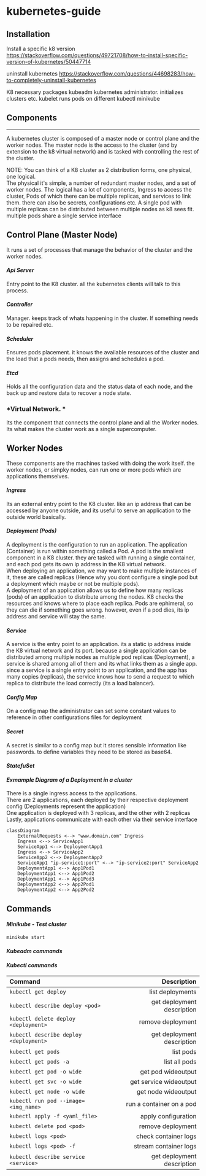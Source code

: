 # **kubernetes-guide**

## **Installation**

Install a specific k8 version
https://stackoverflow.com/questions/49721708/how-to-install-specific-version-of-kubernetes/50447714

uninstall kubernetes
https://stackoverflow.com/questions/44698283/how-to-completely-uninstall-kubernetes

K8 necessary packages
kubeadm kubernetes administrator. initializes clusters etc.
kubelet  runs pods on different 
kubectl
minikube

## **Components**
---
A kubernetes cluster is composed of a master node or control plane and the worker nodes. The master node is the access to the cluster (and by extension to the k8 virtual network) and is tasked with controlling the rest of the cluster. <br>

NOTE: You can think of a K8 cluster as 2 distribution forms, one physical, one logical.<br>
The physical it's simple, a number of redundant master nodes, and a set of worker nodes.
The logical has a lot of components, Ingress to access the cluster, Pods of which there can be multiple replicas,  and services to link them. there can also be secrets, configurations etc.
A single pod with multiple replicas can be distributed between multiple nodes as k8 sees fit. <br>
multiple pods share a single service interface


## Control Plane (Master Node)
It runs a set of processes that manage the behavior of the cluster and the worker nodes. 

#### *Api Server* 
Entry point to the K8 cluster. all the kubernetes clients will talk to this process.
#### *Controller*
Manager. keeps track of whats happening in the cluster. If something needs to be repaired etc.
#### *Scheduler* 
Ensures pods placement. it knows the available resources of the cluster and the load that a pods needs, then assigns and schedules a pod.
#### *Etcd*
Holds all the configuration data and the status data of each node, and the back up and restore data to recover a node state.
### *Virtual Network. *
Its the component that connects the control plane and all the Worker nodes. Its what makes the cluster work as a single supercomputer.

## Worker Nodes
These components are the machines tasked with doing the work itself. the worker nodes, or simpky nodes, can run one or more pods which are applications themselves.
#### *Ingress*
Its an external entry point to the K8 cluster. like an ip address that can be accessed by anyone outside, and its useful to serve an application to the outside world basically.
#### *Deployment (Pods)*
A deployment is the configuration to run an application. The application (Container) is run within something called a Pod.
A pod is the smallest component in a K8 cluster. they are tasked with running a single container, and each pod gets its own ip address in the K8 virtual network. <br>
When deploying an application, we may want to make multiple instances of it, these are called replicas (Hence why you dont configure a single pod but a deployment which maybe or not be multiple pods). <br>
A deployment of an application allows us to define how many replicas (pods) of an application to distribute among the nodes. K8 checks the resources and knows where to place each replica.
Pods are ephimeral, so they can die if something goes wrong. however, even if a pod dies, its ip address and service will stay the same. 
#### *Service*
A service is the entry point to an application. its a static ip address inside the K8 virtual network and its port. because a single application can be distributed among multiple nodes as multiple pod replicas (Deployment), a service is shared among all of them and its what links them as a single app. since a service is a single entry point to an application, and the app has many copies (replicas), the service knows how to send a request to which replica to distribute the load correctly (its a load balancer).
#### *Config Map*
On a config map the administrator can set some constant values to reference in other configurations files for deployment
#### *Secret*
A secret is similar to a config map but it stores sensible information like passwords. to define variables they need to be stored as base64.
#### *StatefuSet*

#### *Exmample Diagram of a Deployment in a cluster*
There is a single ingress access to the applications.<br>
There are 2 applications, each deployed by their respective deployment config (Deployments represent the application)<br>
One application is deployed with 3 replicas, and the other with 2 replicas<br>
Lastly, applications communicate with each other via their service interface

```mermaid
classDiagram
    ExternalRequests <--> "www.domain.com" Ingress 
    Ingress <--> ServiceApp1
    ServiceApp1 <--> DeploymentApp1
    Ingress <--> ServiceApp2
    ServiceApp2 <--> DeploymentApp2
    ServiceApp1 "ip-service1:port" <--> "ip-service2:port" ServiceApp2
    DeploymentApp1 <--> App1Pod1
    DeploymentApp1 <--> App1Pod2
    DeploymentApp1 <--> App1Pod3
    DeploymentApp2 <--> App2Pod1
    DeploymentApp2 <--> App2Pod2
```

## Commands

#### *Minikube - Test cluster*
```sh
minikube start
```

#### *Kubeadm commands*

#### *Kubectl commands*

| Command      | Description |
| :---        |    ---:   |
|```kubectl get deploy```| list deployments       |
|```kubectl describe deploy <pod>```|get deployment description|
|```kubectl delete deploy <deployment>```|remove deployment|
|```kubectl describe deploy <deployment>```|get deployment description|
|```kubectl get pods```| list pods       |
|```kubectl get pods -a```| list all pods        |
|```kubectl get pod -o wide```|get pod wideoutput|
|```kubectl get svc -o wide```|get service wideoutput|
|```kubectl get node -o wide```|get node wideoutput|
|```kubectl run pod --image=<img_name>```|run a container on a pod|
|```kubectl apply -f <yaml_file>```|apply configuration|
|```kubectl delete pod <pod>```|remove deployment|
|```kubectl logs <pod>```|check container logs|
|```kubectl logs <pod> -f```|stream container logs|
|```kubectl describe service <service>```|get deployment description|
